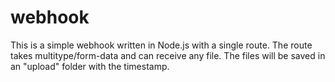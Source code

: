 # webhook
This is a simple webhook written in Node.js with a single route. The route takes multitype/form-data and can receive any file. The files will be saved in an "upload" folder with the timestamp.
